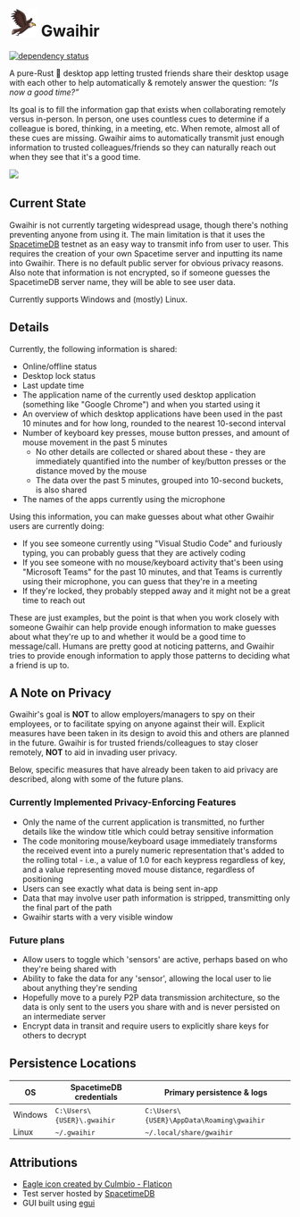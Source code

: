# <img src="/crates/gwaihir-client/assets/eagle.png" width=50> Gwaihir 
[![dependency status](https://deps.rs/repo/github/omegajak/gwaihir/status.svg)](https://deps.rs/repo/github/omegajak/gwaihir)

A pure-Rust 🦀 desktop app letting trusted friends share their desktop usage with each other to help automatically & remotely answer the question: *“Is now a good time?”*

Its goal is to fill the information gap that exists when collaborating remotely versus in-person. In person, one uses countless cues to determine if a colleague is bored, thinking, in a meeting, etc. When remote, almost all of these cues are missing. Gwaihir aims to automatically transmit just enough information to trusted colleagues/friends so they can naturally reach out when they see that it's a good time.

<img src="https://github.com/OmegaJak/omegajak.github.io/blob/gh-pages/Misc/Gwaihir/ContrivedLOTRExample.png" width=400>

## Current State
Gwaihir is not currently targeting widespread usage, though there's nothing preventing anyone from using it. The main limitation is that it uses the [SpacetimeDB](https://spacetimedb.com/) testnet as an easy way to transmit info from user to user. This requires the creation of your own Spacetime server and inputting its name into Gwaihir. There is no default public server for obvious privacy reasons. Also note that information is not encrypted, so if someone guesses the SpacetimeDB server name, they will be able to see user data.

Currently supports Windows and (mostly) Linux.

## Details
Currently, the following information is shared:
- Online/offline status
- Desktop lock status
- Last update time
- The application name of the currently used desktop application (something like "Google Chrome") and when you started using it
- An overview of which desktop applications have been used in the past 10 minutes and for how long, rounded to the nearest 10-second interval
- Number of keyboard key presses, mouse button presses, and amount of mouse movement in the past 5 minutes
  -  No other details are collected or shared about these - they are immediately quantified into the number of key/button presses or the distance moved by the mouse
  -  The data over the past 5 minutes, grouped into 10-second buckets, is also shared
-  The names of the apps currently using the microphone

Using this information, you can make guesses about what other Gwaihir users are currently doing:
- If you see someone currently using "Visual Studio Code" and furiously typing, you can probably guess that they are actively coding
- If you see someone with no mouse/keyboard activity that's been using "Microsoft Teams" for the past 10 minutes, and that Teams is currently using their microphone, you can guess that they're in a meeting
- If they're locked, they probably stepped away and it might not be a great time to reach out

These are just examples, but the point is that when you work closely with someone Gwaihir can help provide enough information to make guesses about what they're up to and whether it would be a good time to message/call. Humans are pretty good at noticing patterns, and Gwaihir tries to provide enough information to apply those patterns to deciding what a friend is up to.

## A Note on Privacy
Gwaihir's goal is **NOT** to allow employers/managers to spy on their employees, or to facilitate spying on anyone against their will. Explicit measures have been taken in its design to avoid this and others are planned in the future. Gwaihir is for trusted friends/colleagues to stay closer remotely, **NOT** to aid in invading user privacy.

Below, specific measures that have already been taken to aid privacy are described, along with some of the future plans.

### Currently Implemented Privacy-Enforcing Features
- Only the name of the current application is transmitted, no further details like the window title which could betray sensitive information
- The code monitoring mouse/keyboard usage immediately transforms the received event into a purely numeric representation that's added to the rolling total - i.e., a value of 1.0 for each keypress regardless of key, and a value representing moved mouse distance, regardless of positioning
- Users can see exactly what data is being sent in-app
- Data that may involve user path information is stripped, transmitting only the final part of the path
- Gwaihir starts with a very visible window

### Future plans
- Allow users to toggle which 'sensors' are active, perhaps based on who they're being shared with
- Ability to fake the data for any 'sensor', allowing the local user to lie about anything they're sending
- Hopefully move to a purely P2P data transmission architecture, so the data is only sent to the users you share with and is never persisted on an intermediate server
- Encrypt data in transit and require users to explicitly share keys for others to decrypt

## Persistence Locations

| OS      | SpacetimeDB credentials    | Primary persistence & logs                |
| ------- | -------------------------- | ----------------------------------------- |
| Windows | `C:\Users\{USER}\.gwaihir` | `C:\Users\{USER}\AppData\Roaming\gwaihir` |
| Linux   | `~/.gwaihir`               | `~/.local/share/gwaihir`                  | 

## Attributions
- [Eagle icon created by Culmbio - Flaticon](https://www.flaticon.com/free-icons/eagle)
- Test server hosted by [SpacetimeDB](https://spacetimedb.com/)
- GUI built using [egui](https://github.com/emilk/egui)
